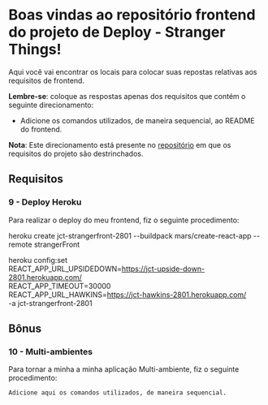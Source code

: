 # Boas vindas ao repositório frontend do projeto de Deploy - Stranger Things!

Aqui você vai encontrar os locais para colocar suas repostas relativas aos requisitos de frontend.

**Lembre-se**: coloque as respostas apenas dos requisitos que contém o seguinte direcionamento:

  - Adicione os comandos utilizados, de maneira sequencial, ao README do frontend.

**Nota**: Este direcionamento está presente no [repositório](https://github.com/tryber/sd-01-project-stranger-things) em que os requisitos do projeto são destrinchados.

## Requisitos

### 9 - Deploy Heroku

Para realizar o deploy do meu frontend, fiz o seguinte procedimento:

heroku create jct-strangerfront-2801 --buildpack mars/create-react-app --remote strangerFront

heroku config:set \
REACT_APP_URL_UPSIDEDOWN=https://jct-upside-down-2801.herokuapp.com/ \
REACT_APP_TIMEOUT=30000 \
REACT_APP_URL_HAWKINS=https://jct-hawkins-2801.herokuapp.com/ \
-a jct-strangerfront-2801 

## Bônus

### 10 - Multi-ambientes

Para tornar a minha a minha aplicação Multi-ambiente, fiz o seguinte procedimento:

`Adicione aqui os comandos utilizados, de maneira sequencial.`
